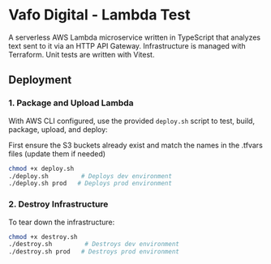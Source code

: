 # Vafo Digital - Lambda Test

A serverless AWS Lambda microservice written in TypeScript that analyzes text sent to it via an HTTP API Gateway. Infrastructure is managed with Terraform. Unit tests are written with Vitest.

## Deployment

### 1. Package and Upload Lambda

With AWS CLI configured, use the provided `deploy.sh` script to test, build, package, upload, and deploy:

First ensure the S3 buckets already exist and match the names in the .tfvars files (update them if needed)

```sh
chmod +x deploy.sh
./deploy.sh         # Deploys dev environment
./deploy.sh prod   # Deploys prod environment
```

### 2. Destroy Infrastructure

To tear down the infrastructure:
```sh
chmod +x destroy.sh
./destroy.sh         # Destroys dev environment
./destroy.sh prod   # Destroys prod environment
```